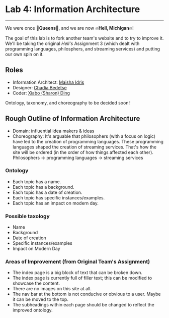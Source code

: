 # Lab 4: Information Architecture

------

We were once :crown:**Queens**:crown:, and we are now :fire:**Hell, Michigan**:fire:!

The goal of this lab is to fork another team's website and to try to improve it.  We'll be taking the original *Hell's* Assignment 3 (which dealt with programming languages, philosphers, and streaming services) and putting our own spin on it.

## Roles

- Information Architect: [Maisha Idris](https://github.com/maishaidris)
- Designer: [Chadia Bedetse](https://github.com/bchadia)
- Coder: [Xiabo (Sharon) Ding](https://github.com/xding12)

Ontology, taxonomy, and choreography to be decided soon!

## Rough Outline of Information Architecture

- Domain: influential idea makers & ideas
- Choreography: It's arguable that philosophers (with a focus on logic) have led to the creation of programming languages.  These programming languages shaped the creation of streaming services.  That's how the site will be ordered (in the order of how things affected each other).  Philosophers -> programming languages -> streaming services

### Ontology

- Each topic has a name.
- Each topic has a background.
- Each topic has a date of creation.
- Each topic has specific instances/examples.
- Each topic has an impact on modern day.

### Possible taxology

- Name
- Background
- Date of creation
- Specific instances/examples
- Impact on Modern Day

### Areas of Improvement (from Original Team's Assignment)

- The index page is a big block of text that can be broken down.
- The index page is currently full of filler text; this can be modified to showcase the content.
- There are no images on this site at all.
- The nav bar at the bottom is not conducive or obvious to a user.  Maybe it can be moved to the top.
- The subheadings within each page should be changed to reflect the improved ontology.
